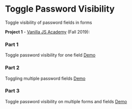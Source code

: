 # Toggle Password Visibility
Toggle visibility of password fields in forms

**Project 1** - [Vanilla JS Academy](https://vanillajsacademy.com/) (Fall 2019):  

### Part 1
Toggle password visibility for one field [Demo](https://letioneill.github.io/password-visibility/01-toggle-password-visibility.html)

### Part 2
Toggling multiple password fields [Demo](https://letioneill.github.io/password-visibility/02-password-visibility-multiple-fields.html)

### Part 3
Toggle password visibility on multiple forms and fields [Demo](https://letioneill.github.io/password-visibility/03-password-visibility-multiple-forms.html)
